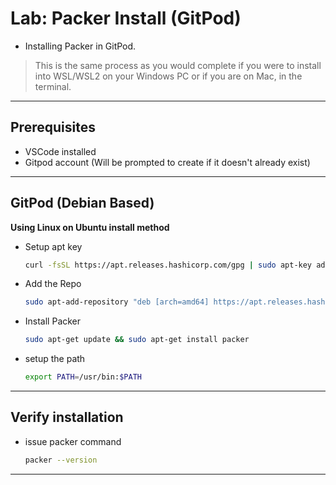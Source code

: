 # Lab: Packer Install (GitPod)

- Installing Packer in GitPod.

> This is the same process as you would complete if you were to install into WSL/WSL2 on your Windows PC or if you are on Mac, in the terminal.

---

## Prerequisites

- VSCode installed
- Gitpod account (Will be prompted to create if it doesn't already exist)

---

## GitPod (Debian Based)

**Using Linux on Ubuntu install method**

- Setup apt key
  ```bash
  curl -fsSL https://apt.releases.hashicorp.com/gpg | sudo apt-key add -
  ```
- Add the Repo
  ```bash
  sudo apt-add-repository "deb [arch=amd64] https://apt.releases.hashicorp.com $(lsb_release -cs) main"
  ```
- Install Packer
  ```bash
  sudo apt-get update && sudo apt-get install packer
  ```
- setup the path
  ```bash
  export PATH=/usr/bin:$PATH

---

## Verify installation

- issue packer command
  ```bash
  packer --version
  ```

---